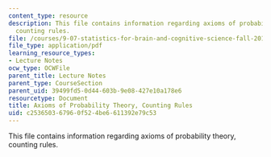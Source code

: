 ```yaml
---
content_type: resource
description: This file contains information regarding axioms of probability theory,
  counting rules.
file: /courses/9-07-statistics-for-brain-and-cognitive-science-fall-2016/c253650367960f524be6611392e79c53_MIT9_07F16_lec1.pdf
file_type: application/pdf
learning_resource_types:
- Lecture Notes
ocw_type: OCWFile
parent_title: Lecture Notes
parent_type: CourseSection
parent_uid: 39499fd5-0d44-603b-9e08-427e10a178e6
resourcetype: Document
title: Axioms of Probability Theory, Counting Rules
uid: c2536503-6796-0f52-4be6-611392e79c53
---
```

This file contains information regarding axioms of probability theory, counting rules.


